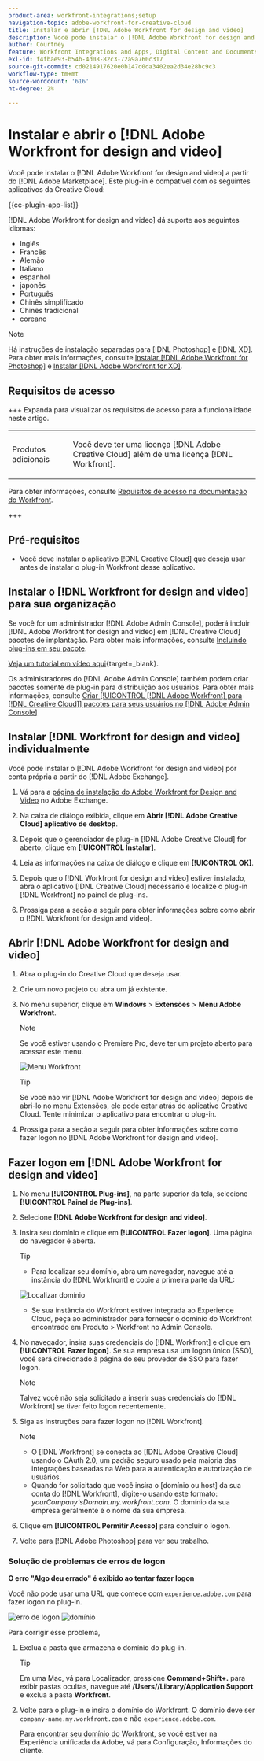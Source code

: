 ```yaml
---
product-area: workfront-integrations;setup
navigation-topic: adobe-workfront-for-creative-cloud
title: Instalar e abrir [!DNL Adobe Workfront for design and video]
description: Você pode instalar o [!DNL Adobe Workfront for design and video] do Adobe Marketplace.
author: Courtney
feature: Workfront Integrations and Apps, Digital Content and Documents
exl-id: f4fbae93-b54b-4d08-82c3-72a9a760c317
source-git-commit: cd0214917620e0b147d0da3402ea2d34e28bc9c3
workflow-type: tm+mt
source-wordcount: '616'
ht-degree: 2%

---
```


# Instalar e abrir o [!DNL Adobe Workfront for design and video]

Você pode instalar o [!DNL Adobe Workfront for design and video] a partir do [!DNL Adobe Marketplace]. Este plug-in é compatível com os seguintes aplicativos da Creative Cloud:

{{cc-plugin-app-list}}

[!DNL Adobe Workfront for design and video] dá suporte aos seguintes idiomas:

* Inglês
* Francês
* Alemão
* Italiano
* espanhol
* japonês
* Português
* Chinês simplificado
* Chinês tradicional
* coreano

>[!NOTE]
>
>Há instruções de instalação separadas para [!DNL Photoshop] e [!DNL XD]. Para obter mais informações, consulte [Instalar [!DNL Adobe Workfront for Photoshop]](/help/quicksilver/workfront-integrations-and-apps/adobe-workfront-for-creative-cloud/wf-cc-install-ps.md) e [Instalar [!DNL Adobe Workfront for XD]](/help/quicksilver/workfront-integrations-and-apps/adobe-workfront-for-creative-cloud/wf-adobe-xd-install.md).


## Requisitos de acesso

+++ Expanda para visualizar os requisitos de acesso para a funcionalidade neste artigo.

<table style="table-layout:auto"> 
 <col> 
 </col> 
 <col> 
 </col> 
 <tbody> 
 <!-- <tr> 
   <td role="rowheader">[!DNL Adobe Workfront] package/td> 
   <td> <p>Any</p> </td> 
  </tr> 
  <tr data-mc-conditions=""> 
   <td role="rowheader">[!DNL Adobe Workfront] license*</td> 
   <td>
   <p>Standard</p>
    <p>Work or higher</p> </td> 
  </tr> -->
  <tr> 
   <td role="rowheader">Produtos adicionais</td> 
   <td><p>Você deve ter uma licença [!DNL Adobe Creative Cloud] além de uma licença [!DNL Workfront].</p></td> 
  </tr> 
 </tbody> 
</table>

Para obter informações, consulte [Requisitos de acesso na documentação do Workfront](/help/quicksilver/administration-and-setup/add-users/access-levels-and-object-permissions/access-level-requirements-in-documentation.md).

+++

## Pré-requisitos

* Você deve instalar o aplicativo [!DNL Creative Cloud] que deseja usar antes de instalar o plug-in Workfront desse aplicativo.

## Instalar o [!DNL Workfront for design and video] para sua organização

Se você for um administrador [!DNL Adobe Admin Console], poderá incluir [!DNL Adobe Workfront for design and video] em [!DNL Creative Cloud] pacotes de implantação. Para obter mais informações, consulte [Incluindo plug-ins em seu pacote](https://helpx.adobe.com/in/enterprise/using/manage-extensions.html).

[Veja um tutorial em vídeo aqui](https://www.youtube.com/watch?v=zzvXNLIBzrc){target=_blank}.

Os administradores do [!DNL Adobe Admin Console] também podem criar pacotes somente de plug-in para distribuição aos usuários. Para obter mais informações, consulte [Criar [!UICONTROL [!DNL Adobe Workfront] para [!DNL Creative Cloud]] pacotes para seus usuários no [!DNL Adobe Admin Console]](/help/quicksilver/administration-and-setup/configure-integrations/create-plugin-only-packages.md)

## Instalar [!DNL Workfront for design and video] individualmente

Você pode instalar o [!DNL Adobe Workfront for design and video] por conta própria a partir do [!DNL Adobe Exchange].

1. Vá para a [página de instalação do Adobe Workfront for Design and Video](https://adobe.com/go/cc_plugins_discover_plugin?pluginId=108938&workflow=share) no Adobe Exchange.
1. Na caixa de diálogo exibida, clique em **Abrir [!DNL Adobe Creative Cloud] aplicativo de desktop**.
1. Depois que o gerenciador de plug-in [!DNL Adobe Creative Cloud] for aberto, clique em **[!UICONTROL Instalar]**.
1. Leia as informações na caixa de diálogo e clique em **[!UICONTROL OK]**.
1. Depois que o [!DNL Workfront for design and video] estiver instalado, abra o aplicativo [!DNL Creative Cloud] necessário e localize o plug-in [!DNL Workfront] no painel de plug-ins.

1. Prossiga para a seção a seguir para obter informações sobre como abrir o [!DNL Workfront for design and video].

## Abrir [!DNL Adobe Workfront for design and video]

1. Abra o plug-in do Creative Cloud que deseja usar.

1. Crie um novo projeto ou abra um já existente.

1. No menu superior, clique em **Windows** > **Extensões** > **Menu Adobe Workfront**.

   >[!NOTE]
   >
   >Se você estiver usando o Premiere Pro, deve ter um projeto aberto para acessar este menu.

   ![Menu Workfront](assets/adobe-workfront-menu.png)


   >[!TIP]
   >
   >Se você não vir [!DNL Adobe Workfront for design and video] depois de abri-lo no menu Extensões, ele pode estar atrás do aplicativo Creative Cloud. Tente minimizar o aplicativo para encontrar o plug-in.

1. Prossiga para a seção a seguir para obter informações sobre como fazer logon no [!DNL Adobe Workfront for design and video].


## Fazer logon em [!DNL Adobe Workfront for design and video]

1. No menu **[!UICONTROL Plug-ins]**, na parte superior da tela, selecione **[!UICONTROL Painel de Plug-ins]**.
1. Selecione **[!DNL Adobe Workfront for design and video]**.
1. Insira seu domínio e clique em **[!UICONTROL Fazer logon]**. Uma página do navegador é aberta.

   >[!TIP]
   >
   >* Para localizar seu domínio, abra um navegador, navegue até a instância do [!DNL Workfront] e copie a primeira parte da URL:
   >
   >![Localizar domínio](assets/domain-350x50.png)
   >
   >* Se sua instância do Workfront estiver integrada ao Experience Cloud, peça ao administrador para fornecer o domínio do Workfront encontrado em Produto > Workfront no Admin Console.

1. No navegador, insira suas credenciais do [!DNL Workfront] e clique em **[!UICONTROL Fazer logon]**. Se sua empresa usa um logon único (SSO), você será direcionado à página do seu provedor de SSO para fazer logon.

   >[!NOTE]
   >
   >Talvez você não seja solicitado a inserir suas credenciais do [!DNL Workfront] se tiver feito logon recentemente.

1. Siga as instruções para fazer logon no [!DNL Workfront].

   >[!NOTE]
   >
   >* O [!DNL Workfront] se conecta ao [!DNL Adobe Creative Cloud] usando o OAuth 2.0, um padrão seguro usado pela maioria das integrações baseadas na Web para a autenticação e autorização de usuários.
   >* Quando for solicitado que você insira o [domínio ou host] da sua conta do [!DNL Workfront], digite-o usando este formato: *yourCompany&#39;sDomain.my.workfront.com*. O domínio da sua empresa geralmente é o nome da sua empresa.

1. Clique em **[!UICONTROL Permitir Acesso]** para concluir o logon.
1. Volte para [!DNL Adobe Photoshop] para ver seu trabalho.

### Solução de problemas de erros de logon

**O erro &quot;Algo deu errado&quot; é exibido ao tentar fazer logon**


Você não pode usar uma URL que comece com `experience.adobe.com` para fazer logon no plug-in.

![erro de logon](assets/plugin-log-in-error.png) ![domínio](assets/incorrect-domain.png)


Para corrigir esse problema,

1. Exclua a pasta que armazena o domínio do plug-in.

   >[!TIP]
   >
   >Em uma Mac, vá para Localizador, pressione **Command+Shift+.** para exibir pastas ocultas, navegue até **/Users//Library/Application Support** e exclua a pasta **Workfront**.


1. Volte para o plug-in e insira o domínio do Workfront. O domínio deve ser `company-name.my.workfront.com` e não `experience.adobe.com`.

   Para [encontrar seu domínio do Workfront](/help/quicksilver/wf-api/tips-tricks-and-troubleshooting/locate-domain-for-api.md), se você estiver na Experiência unificada da Adobe, vá para Configuração, Informações do cliente.
